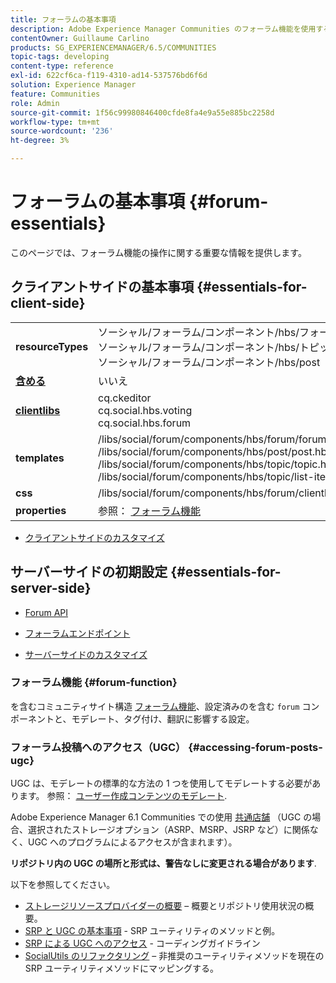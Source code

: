 ```yaml
---
title: フォーラムの基本事項
description: Adobe Experience Manager Communities のフォーラム機能を使用するための基本について説明します。
contentOwner: Guillaume Carlino
products: SG_EXPERIENCEMANAGER/6.5/COMMUNITIES
topic-tags: developing
content-type: reference
exl-id: 622cf6ca-f119-4310-ad14-537576bd6f6d
solution: Experience Manager
feature: Communities
role: Admin
source-git-commit: 1f56c99980846400cfde8fa4e9a55e885bc2258d
workflow-type: tm+mt
source-wordcount: '236'
ht-degree: 3%

---
```


# フォーラムの基本事項 {#forum-essentials}

このページでは、フォーラム機能の操作に関する重要な情報を提供します。

## クライアントサイドの基本事項 {#essentials-for-client-side}

<table>
 <tbody>
  <tr>
   <td> <strong>resourceTypes</strong></td>
   <td>ソーシャル/フォーラム/コンポーネント/hbs/フォーラム<br /> ソーシャル/フォーラム/コンポーネント/hbs/トピック<br /> ソーシャル/フォーラム/コンポーネント/hbs/post</td>
  </tr>
  <tr>
   <td> <a href="scf.md#add-or-include-a-communities-component"><strong>含める</strong></a></td>
   <td>いいえ</td>
  </tr>
  <tr>
   <td> <a href="clientlibs.md"><strong>clientlibs</strong></a></td>
   <td>cq.ckeditor<br /> cq.social.hbs.voting<br /> cq.social.hbs.forum</td>
  </tr>
  <tr>
   <td> <strong>templates</strong></td>
   <td> /libs/social/forum/components/hbs/forum/forum.hbs<br /> /libs/social/forum/components/hbs/post/post.hbs<br /> /libs/social/forum/components/hbs/topic/topic.hbs<br /> /libs/social/forum/components/hbs/topic/list-item.hbs<br /> </td>
  </tr>
  <tr>
   <td> <strong>css</strong></td>
   <td> /libs/social/forum/components/hbs/forum/clientlibs/forum.css</td>
  </tr>
  <tr>
   <td><strong> properties</strong></td>
   <td>参照： <a href="forum.md">フォーラム機能</a></td>
  </tr>
 </tbody>
</table>

* [クライアントサイドのカスタマイズ](client-customize.md)

## サーバーサイドの初期設定 {#essentials-for-server-side}

* [Forum API](https://developer.adobe.com/experience-manager/reference-materials/6-5/javadoc/com/adobe/cq/social/forum/client/api/package-summary.html)

* [フォーラムエンドポイント](https://developer.adobe.com/experience-manager/reference-materials/6-5/javadoc/com/adobe/cq/social/forum/client/endpoints/package-summary.html)

* [サーバーサイドのカスタマイズ](server-customize.md)

### フォーラム機能 {#forum-function}

を含むコミュニティサイト構造 [フォーラム機能](functions.md#forum-function)、設定済みのを含む `forum` コンポーネントと、モデレート、タグ付け、翻訳に影響する設定。

### フォーラム投稿へのアクセス（UGC） {#accessing-forum-posts-ugc}

UGC は、モデレートの標準的な方法の 1 つを使用してモデレートする必要があります。
参照： [ユーザー作成コンテンツのモデレート](moderate-ugc.md).

Adobe Experience Manager 6.1 Communities での使用 [共通店舗](working-with-srp.md) （UGC の場合、選択されたストレージオプション（ASRP、MSRP、JSRP など）に関係なく、UGC へのプログラムによるアクセスが含まれます）。

**リポジトリ内の UGC の場所と形式は、警告なしに変更される場合があります**.

以下を参照してください。

* [ストレージリソースプロバイダーの概要](srp.md)  – 概要とリポジトリ使用状況の概要。
* [SRP と UGC の基本事項](srp-and-ugc.md) - SRP ユーティリティのメソッドと例。
* [SRP による UGC へのアクセス](accessing-ugc-with-srp.md) - コーディングガイドライン
* [SocialUtils のリファクタリング](socialutils.md)  – 非推奨のユーティリティメソッドを現在の SRP ユーティリティメソッドにマッピングする。
